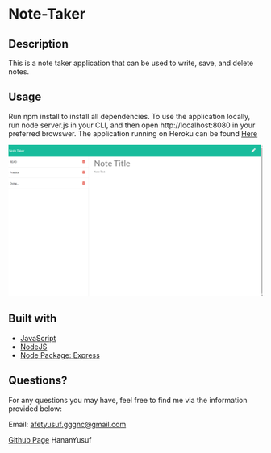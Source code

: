 # Note-Taker

## Description

This is a note taker application that can be used to write, save, and delete notes. 

## Usage

Run npm install to install all dependencies. To use the application locally, run node server.js in your CLI, and then open http://localhost:8080 in your preferred browswer. The application running on Heroku can be found [Here](https://fast-forest-04546.herokuapp.com/)

![](Images/img.png)


## Built with

* [JavaScript](#js)
* [NodeJS](#nodejs)
* [Node Package: Express](#exprss)

## Questions?

For any questions you may have, feel free to find me via the information provided below:

Email:
afetyusuf.gggnc@gmail.com

[Github Page](https://github.com/HananYusuf/)
HananYusuf
